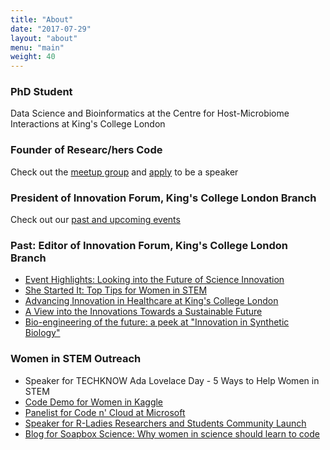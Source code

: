 ```yaml
---
title: "About"
date: "2017-07-29"
layout: "about"
menu: "main"
weight: 40
---
```


### PhD Student
Data Science and Bioinformatics at the Centre for Host-Microbiome Interactions at King's College London

### Founder of Researc/hers Code
Check out the [meetup group](https://www.meetup.com/researchers-code/) and [apply](https://goo.gl/forms/zjrSWM2gBbrgwX5l1) to be a speaker

### President of Innovation Forum, King's College London Branch
Check out our [past and upcoming events](http://kcl.inno-forum.org)

### Past: Editor of Innovation Forum, King's College London Branch
- [Event Highlights: Looking into the Future of Science Innovation](http://kcl.inno-forum.org/event-highlights-looking-future-science-innovation/)
- [She Started It: Top Tips for Women in STEM](http://ucl.inno-forum.org/started-top-tips-women-stem/)
- [Advancing Innovation in Healthcare at King's College London](http://kcl.inno-forum.org/advancing-innovation-healthcare-kings-college-london/)
- [A View into the Innovations Towards a Sustainable Future](http://icl.inno-forum.org/a-view-into-the-innovations-towards-a-sustainable-future/)
- [Bio-engineering of the future: a peek at "Innovation in Synthetic Biology"](http://ucl.inno-forum.org/bio-engineering-future-peek-innovation-synthetic-biology/)

### Women in STEM Outreach
- Speaker for TECHKNOW Ada Lovelace Day - 5 Ways to Help Women in STEM
- [Code Demo for Women in Kaggle](http://www.womeninkaggle.co.uk/punks-of-science/)
- [Panelist for Code n' Cloud at Microsoft](https://www.microsoftevents.com/profile/form/index.cfm?PKformID=0x2132200b09c)
- [Speaker for R-Ladies Researchers and Students Community Launch](/blog/rladies-research-launch/)
- [Blog for Soapbox Science: Why women in science should learn to code](http://soapboxscience.org/women-science-learn-code/)